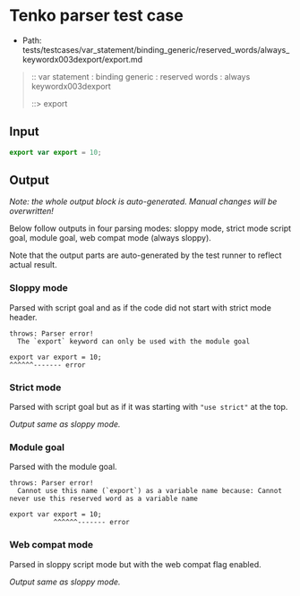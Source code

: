 # Tenko parser test case

- Path: tests/testcases/var_statement/binding_generic/reserved_words/always_keywordx003dexport/export.md

> :: var statement : binding generic : reserved words : always keywordx003dexport
>
> ::> export

## Input

`````js
export var export = 10;
`````

## Output

_Note: the whole output block is auto-generated. Manual changes will be overwritten!_

Below follow outputs in four parsing modes: sloppy mode, strict mode script goal, module goal, web compat mode (always sloppy).

Note that the output parts are auto-generated by the test runner to reflect actual result.

### Sloppy mode

Parsed with script goal and as if the code did not start with strict mode header.

`````
throws: Parser error!
  The `export` keyword can only be used with the module goal

export var export = 10;
^^^^^^------- error
`````

### Strict mode

Parsed with script goal but as if it was starting with `"use strict"` at the top.

_Output same as sloppy mode._

### Module goal

Parsed with the module goal.

`````
throws: Parser error!
  Cannot use this name (`export`) as a variable name because: Cannot never use this reserved word as a variable name

export var export = 10;
           ^^^^^^------- error
`````


### Web compat mode

Parsed in sloppy script mode but with the web compat flag enabled.

_Output same as sloppy mode._
